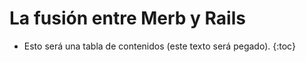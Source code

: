 # La fusión entre Merb y Rails

* Esto será una tabla de contenidos (este texto será pegado).
{:toc}
